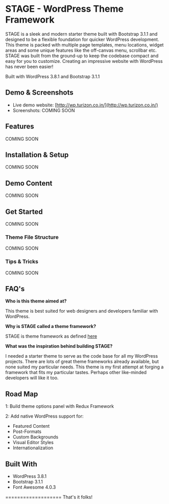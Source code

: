 # STAGE - WordPress Theme Framework 

STAGE is a sleek and modern starter theme built with Bootstrap 3.1.1 and designed to be a flexible foundation for quicker WordPress development. This theme is packed with multiple page templates, menu locations, widget areas and some unique features like the off-canvas menu, scrollbar etc. STAGE was built from the ground-up to keep the codebase compact and easy for you to customize. Creating an impressive website with WordPress has never been easier!

Built with WordPress 3.8.1 and Bootstrap 3.1.1

## Demo & Screenshots
* Live demo website: [http://wp.turizon.co.in/](http://wp.turizon.co.in/)
* Screenshots: COMING SOON

## Features
COMING SOON

## Installation & Setup
COMING SOON 

## Demo Content
COMING SOON

## Get Started
COMING SOON

### Theme File Structure
COMING SOON

### Tips & Tricks
COMING SOON

## FAQ's 

**Who is this theme aimed at?**

This theme is best suited for web designers and developers familiar with WordPress.

**Why is STAGE called a theme framework?**

STAGE is theme framework as defined [here](http://codex.wordpress.org/Theme_Frameworks)

**What was the inspiration behind building STAGE?**

I needed a starter theme to serve as the code base for all my WordPress projects. There are lots of great theme frameworks already available, but none suited my particular needs. This theme is my first attempt at forging a framework that fits my particular tastes. Perhaps other like-minded developers will like it too.



## Road Map

1: Build theme options panel with Redux Framework

2: Add native WordPress support for:
* Featured Content
* Post-Formats
* Custom Backgrounds
* Visual Editor Styles
* Internationalization

## Built With
* WordPress 3.8.1
* Bootstrap 3.1.1
* Font Awesome 4.0.3


===================
That's it folks!





